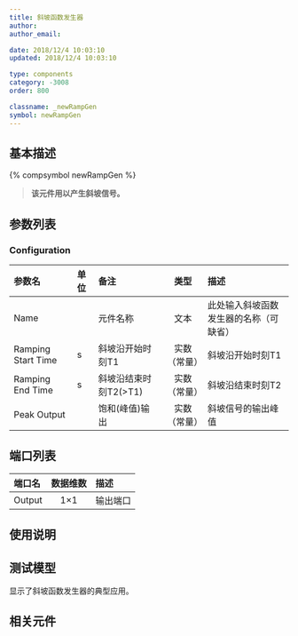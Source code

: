 ```yaml
---
title: 斜坡函数发生器
author: 
author_email:

date: 2018/12/4 10:03:10
updated: 2018/12/4 10:03:10

type: components
category: -3008
order: 800

classname: _newRampGen
symbol: newRampGen
---
```

## 基本描述
{% compsymbol newRampGen %}

> **该元件用以产生斜坡信号。**

## 参数列表
### Configuration
| 参数名 | 单位 | 备注 | 类型 | 描述 |
| :--- | :--- | :--- | :--: | :--- |
| Name |  | 元件名称 | 文本 | 此处输入斜坡函数发生器的名称（可缺省） |
| Ramping Start Time | s | 斜坡沿开始时刻T1 | 实数（常量） | 斜坡沿开始时刻T1  |
| Ramping End Time | s | 斜坡沿结束时刻T2(>T1) | 实数（常量） | 斜坡沿结束时刻T2 |
| Peak Output |  | 饱和(峰值)输出 | 实数（常量） | 斜坡信号的输出峰值 |


## 端口列表

| 端口名 | 数据维数 | 描述 |
| :--- | :--:  | :--- |
| Output | 1×1 |输出端口 |                   

## 使用说明


## 测试模型
[<test name>](<test link>)显示了斜坡函数发生器的典型应用。

## 相关元件


